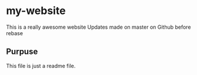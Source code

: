 # my-website

This is a really awesome website
Updates made on master on Github before rebase

## Purpuse

This file is just a readme file.
